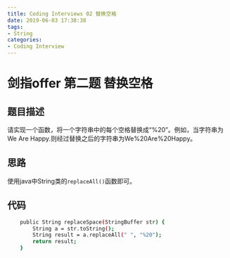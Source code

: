 ```yaml
---
title: Coding Interviews 02 替换空格
date: 2019-06-03 17:38:38
tags:
- String
categories: 
- Coding Interview
---
```


# 剑指offer 第二题 替换空格
## 题目描述
请实现一个函数，将一个字符串中的每个空格替换成“%20”。例如，当字符串为We Are Happy.则经过替换之后的字符串为We%20Are%20Happy。

<!--more-->
## 思路
使用java中String类的`replaceAll()`函数即可。
## 代码
``` bash
    public String replaceSpace(StringBuffer str) {
        String a = str.toString();
        String result = a.replaceAll(" ", "%20");
        return result;
    }
```